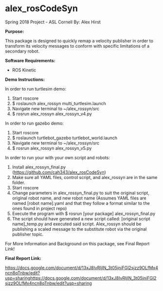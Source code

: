 # alex_rosCodeSyn
Spring 2018 Project - ASL Cornell 
By: Alex Hirst 

**Purpose:** 

This package is designed to quickly remap a velocity publisher in order to transform its velocity messages to conform with specific limitations of a secondary robot.

**Software Requirements:** 

- ROS Kinetic

**Demo Instructions:** 

In order to run turtlesim demo:

1. Start roscore
2. $ roslaunch alex_rossyn multi_turtlesim.launch
3. Navigate new terminal to ~/alex_rossyn/src
4. $ rosrun alex_rossyn alex_rossyn_v4.py

In order to run gazebo demo:

1. Start roscore 
2. $ roslaunch turtlebot_gazebo turtlebot_world.launch
3. Navigate new terminal to ~/alex_rossyn/src
4. $ rosrun alex_rossyn alex_rossyn_v5.py

In order to run your with your own script and robots: 

1. Install alex_rossyn_final.py (https://github.com/cah343/alex_rosCodeSyn)
2. Make sure all YAML files, control script, and alex_rossyn are in the same folder.
3. Start roscore
4. Change parameters in alex_rossyn_final.py to suit the original script, original robot name, and new robot name (Assumes YAML files are named [robot name].yaml and that they follow a format similar to the ones found in project repo)
5. Execute the program with $ rosrun [your package] alex_rossyn_final.py
6. The script should have generated a new script called:                 [original script name]_temp.py and executed said script. Alex_rossyn should be publishing a scaled message to the substitute robot via the original publisher topic. 


For More Information and Background on this package, see Final Report Link!

**Final Report Link:**

https://docs.google.com/document/d/13xJ8IvRljIN_3t05jniFGl2sjzz9OLfMx4ncn8qTnbw/edit?usp=sharinghttps://docs.google.com/document/d/13xJ8IvRljIN_3t05jniFGl2sjzz9OLfMx4ncn8qTnbw/edit?usp=sharing
